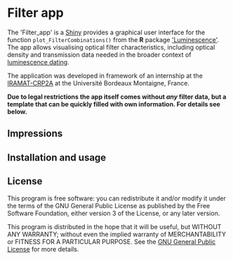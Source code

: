 # Filter app

The 'Filter_app' is a [Shiny](http://shiny.rstudio.com) provides a graphical user interface for the function `plot_FilterCombinations()` from the **R** package ['Luminescence'](https://CRAN.R-project.org/package=Luminescence). The app allows visualising optical filter characteristics, including optical density 
and transmission data needed in the broader context of [luminescence dating](https://en.wikipedia.org/wiki/Luminescence_dating).

The application was developed in framework of an internship at the 
[IRAMAT-CRP2A](http://www.iramat-crp2a.cnrs.fr/spip/) at the Université Bordeaux Montaigne, France. 

**Due to legal restrictions the app itself comes without *any* filter data, but a template that can be quickly filled with own information. For details see below.**

## Impressions


## Installation and usage


## License

This program is free software: you can redistribute it and/or modify
it under the terms of the GNU General Public License as published by
the Free Software Foundation, either version 3 of the License, or
any later version.

This program is distributed in the hope that it will be useful,
but WITHOUT ANY WARRANTY; without even the implied warranty of
MERCHANTABILITY or FITNESS FOR A PARTICULAR PURPOSE.  See the
[GNU General Public License](https://github.com/LaikaNo2/Filter_app/blob/master/LICENSE) 
for more details.
